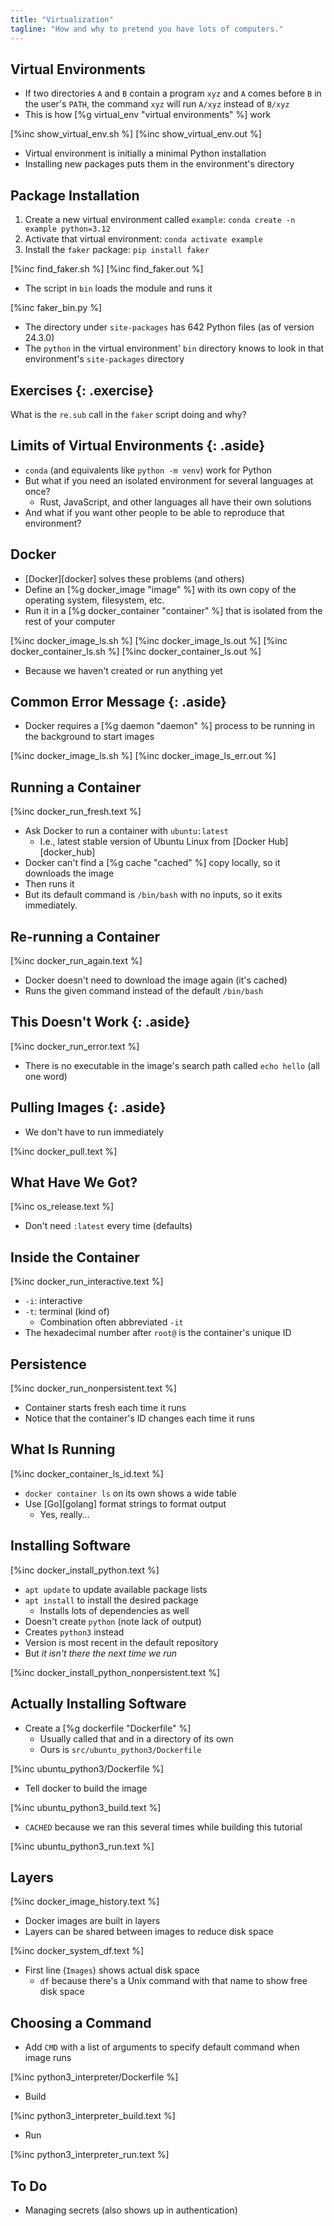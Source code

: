 ```yaml
---
title: "Virtualization"
tagline: "How and why to pretend you have lots of computers."
---
```


## Virtual Environments

-   If two directories `A` and `B` contain a program `xyz`
    and `A` comes before `B` in the user's `PATH`,
    the command `xyz` will run `A/xyz` instead of `B/xyz`
-   This is how [%g virtual_env "virtual environments" %] work

[%inc show_virtual_env.sh %]
[%inc show_virtual_env.out %]

-   Virtual environment is initially a minimal Python installation
-   Installing new packages puts them in the environment's directory

## Package Installation

1.  Create a new virtual environment called `example`: `conda create -n example python=3.12`
2.  Activate that virtual environment: `conda activate example`
3.  Install the `faker` package: `pip install faker`

[%inc find_faker.sh %]
[%inc find_faker.out %]

-   The script in `bin` loads the module and runs it

[%inc faker_bin.py %]

-   The directory under `site-packages` has 642 Python files (as of version 24.3.0)
-   The `python` in the virtual environment' `bin` directory
    knows to look in that environment's `site-packages` directory

## Exercises {: .exercise}

What is the `re.sub` call in the `faker` script doing and why?

## Limits of Virtual Environments {: .aside}

-   `conda` (and equivalents like `python -m venv`) work for Python
-   But what if you need an isolated environment for several languages at once?
    -   Rust, JavaScript, and other languages all have their own solutions
-   And what if you want other people to be able to reproduce that environment?

## Docker

-   [Docker][docker] solves these problems (and others)
-   Define an [%g docker_image "image" %] with its own copy of the operating system, filesystem, etc.
-   Run it in a [%g docker_container "container" %] that is isolated from the rest of your computer

[%inc docker_image_ls.sh %]
[%inc docker_image_ls.out %]
[%inc docker_container_ls.sh %]
[%inc docker_container_ls.out %]

-   Because we haven't created or run anything yet

## Common Error Message {: .aside}

-   Docker requires a [%g daemon "daemon" %] process
    to be running in the background to start images

[%inc docker_image_ls.sh %]
[%inc docker_image_ls_err.out %]

## Running a Container

[%inc docker_run_fresh.text %]

-   Ask Docker to run a container with `ubuntu:latest`
    -   I.e., latest stable version of Ubuntu Linux from [Docker Hub][docker_hub]
-   Docker can't find a [%g cache "cached" %] copy locally, so it downloads the image
-   Then runs it
-   But its default command is `/bin/bash` with no inputs, so it exits immediately.

## Re-running a Container

[%inc docker_run_again.text %]

-   Docker doesn't need to download the image again (it's cached)
-   Runs the given command instead of the default `/bin/bash`

## This Doesn't Work {: .aside}

[%inc docker_run_error.text %]

-   There is no executable in the image's search path called `echo hello` (all one word)

## Pulling Images {: .aside}

-   We don't have to run immediately

[%inc docker_pull.text %]

## What Have We Got?

[%inc os_release.text %]

-   Don't need `:latest` every time (defaults)

## Inside the Container

[%inc docker_run_interactive.text %]

-   `-i`: interactive
-   `-t`: terminal (kind of)
    -   Combination often abbreviated `-it`
-   The hexadecimal number after `root@` is the container's unique ID

## Persistence

[%inc docker_run_nonpersistent.text %]

-   Container starts fresh each time it runs
-   Notice that the container's ID changes each time it runs

## What Is Running

[%inc docker_container_ls_id.text %]

-   `docker container ls` on its own shows a wide table
-   Use [Go][golang] format strings to format output
    -   Yes, really…

## Installing Software

[%inc docker_install_python.text %]

-   `apt update` to update available package lists
-   `apt install` to install the desired package
    -   Installs lots of dependencies as well
-   Doesn't create `python` (note lack of output)
-   Creates `python3` instead
-   Version is most recent in the default repository
-   But *it isn't there the next time we run*

[%inc docker_install_python_nonpersistent.text %]

## Actually Installing Software

-   Create a [%g dockerfile "Dockerfile" %]
    -   Usually called that and in a directory of its own
    -   Ours is `src/ubuntu_python3/Dockerfile`

[%inc ubuntu_python3/Dockerfile %]

-   Tell docker to build the image

[%inc ubuntu_python3_build.text %]

-   `CACHED` because we ran this several times
    while building this tutorial

[%inc ubuntu_python3_run.text %]

## Layers

[%inc docker_image_history.text %]

-   Docker images are built in layers
-   Layers can be shared between images to reduce disk space

[%inc docker_system_df.text %]

-   First line (`Images`) shows actual disk space
    -   `df` because there's a Unix command with that name to show free disk space

## Choosing a Command

-   Add `CMD` with a list of arguments to specify default command when image runs

[%inc python3_interpreter/Dockerfile %]

-   Build

[%inc python3_interpreter_build.text %]

-   Run

[%inc python3_interpreter_run.text %]

## To Do

-   Managing secrets (also shows up in authentication)
